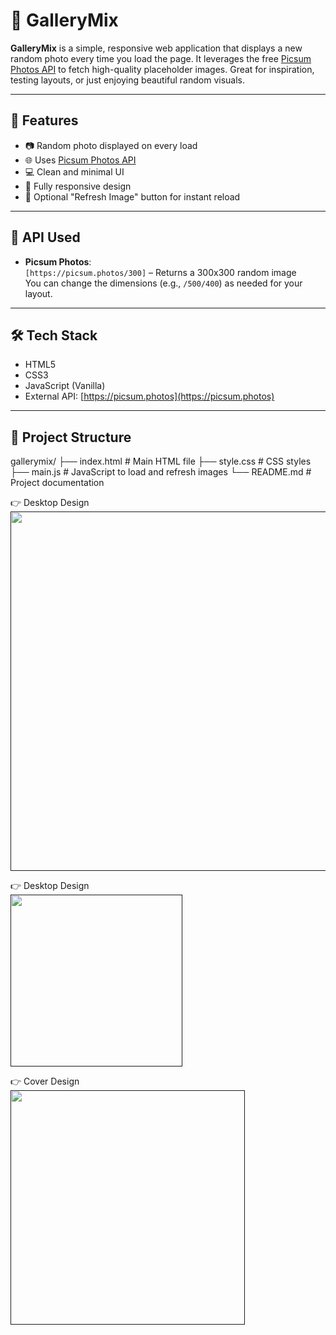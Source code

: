 # 📸 GalleryMix

**GalleryMix** is a simple, responsive web application that displays a new random photo every time you load the page. It leverages the free [Picsum Photos API](https://picsum.photos/) to fetch high-quality placeholder images. Great for inspiration, testing layouts, or just enjoying beautiful random visuals.

---

## 🚀 Features

- 📷 Random photo displayed on every load
- 🌐 Uses [Picsum Photos API](https://picsum.photos/)
- 💻 Clean and minimal UI
- 📱 Fully responsive design
- 🔁 Optional "Refresh Image" button for instant reload

---

## 🔗 API Used

- **Picsum Photos**:  
  `[https://picsum.photos/300]` – Returns a 300x300 random image  
  You can change the dimensions (e.g., `/500/400`) as needed for your layout.

---

## 🛠️ Tech Stack

- HTML5
- CSS3
- JavaScript (Vanilla)
- External API: [https://picsum.photos](https://picsum.photos)

---

## 📁 Project Structure
gallerymix/
├── index.html # Main HTML file
├── style.css # CSS styles
├── main.js # JavaScript to load and refresh images
└── README.md # Project documentation

<span>👉 Desktop Design</span><br/>
<a href="" target="_blank" >
<img src="#" width="575px"/>
</a>

<span>👉 Desktop Design</span><br/>
<a href="" target="_blank" >
<img src="#" width="275px"/>
</a>

<span>👉 Cover Design</span><br/>
<a href="" target="_blank" >
<img src="#" width="375px"/>
</a>